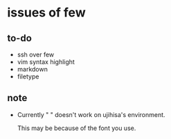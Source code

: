 # issues of few

## to-do

- ssh over few
- vim syntax highlight
- markdown
- filetype

## note

- Currently "&nbsp;" doesn't work on ujihisa's environment.

  This may be because of the font you use.
